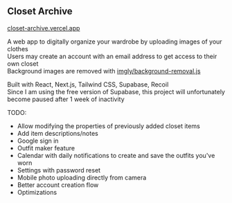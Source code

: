 ## Closet Archive

[closet-archive.vercel.app](https://closet-archive.vercel.app/)

A web app to digitally organize your wardrobe by uploading images of your clothes  
Users may create an account with an email address to get access to their own closet  
Background images are removed with [imgly/background-removal.js](https://github.com/imgly/background-removal-js)

Built with React, Next.js, Tailwind CSS, Supabase, Recoil  
Since I am using the free version of Supabase, this project will unfortunately become paused after 1 week of inactivity

TODO:

- Allow modifying the properties of previously added closet items
- Add item descriptions/notes
- Google sign in
- Outfit maker feature
- Calendar with daily notifications to create and save the outfits you've worn
- Settings with password reset
- Mobile photo uploading directly from camera
- Better account creation flow
- Optimizations
